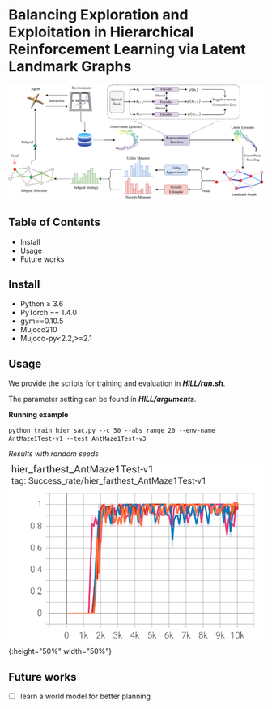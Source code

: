 Balancing Exploration and Exploitation in Hierarchical Reinforcement Learning via Latent Landmark Graphs
====

![image](https://github.com/papercode2022/HILL/blob/main/figs/framework.jpg)

Table of Contents
---
* Install
* Usage
* Future works

Install
---
* Python $\geq$ 3.6
* PyTorch == 1.4.0
* gym==0.10.5
* Mujoco210
* Mujoco-py<2.2,>=2.1

Usage
---
We provide the scripts for training and evaluation in ***HILL/run.sh***.

The parameter setting can be found in ***HILL/arguments***.

**Running example**

```
python train_hier_sac.py --c 50 --abs_range 20 --env-name AntMaze1Test-v1 --test AntMaze1Test-v3
``` 
*Results with random seeds*
![image](https://github.com/papercode2022/HILL/blob/main/figs/AntMaze.png){:height="50%" width="50%"}

Future works
---
- [ ] learn a world model for better planning

